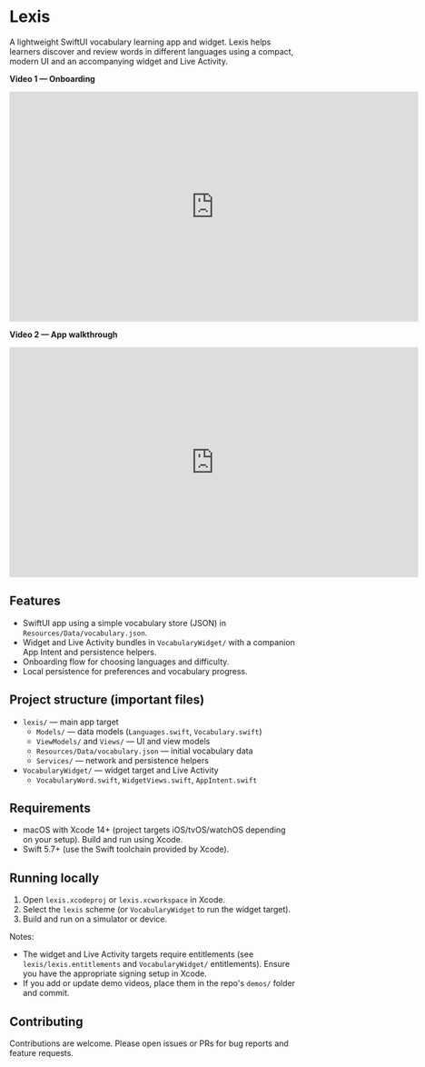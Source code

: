 # Lexis

A lightweight SwiftUI vocabulary learning app and widget. Lexis helps learners discover and review words in different languages using a compact, modern UI and an accompanying widget and Live Activity.

**Video 1 — Onboarding**

<iframe width="720" height="405" src="https://www.youtube.com/embed/He1UdsS6sss" 
  title="Lexis App Walkthrough" frameborder="0" 
  allow="accelerometer; autoplay; clipboard-write; encrypted-media; gyroscope; picture-in-picture" 
  allowfullscreen>
</iframe>

**Video 2 — App walkthrough**

<iframe width="720" height="405" src="https://www.youtube.com/embed/HHwvt4r3vlA" 
  title="Lexis App Walkthrough" frameborder="0" 
  allow="accelerometer; autoplay; clipboard-write; encrypted-media; gyroscope; picture-in-picture" 
  allowfullscreen>
</iframe>

## Features

- SwiftUI app using a simple vocabulary store (JSON) in `Resources/Data/vocabulary.json`.
- Widget and Live Activity bundles in `VocabularyWidget/` with a companion App Intent and persistence helpers.
- Onboarding flow for choosing languages and difficulty.
- Local persistence for preferences and vocabulary progress.

## Project structure (important files)

- `lexis/` — main app target
  - `Models/` — data models (`Languages.swift`, `Vocabulary.swift`)
  - `ViewModels/` and `Views/` — UI and view models
  - `Resources/Data/vocabulary.json` — initial vocabulary data
  - `Services/` — network and persistence helpers
- `VocabularyWidget/` — widget target and Live Activity
  - `VocabularyWord.swift`, `WidgetViews.swift`, `AppIntent.swift`

## Requirements

- macOS with Xcode 14+ (project targets iOS/tvOS/watchOS depending on your setup). Build and run using Xcode.
- Swift 5.7+ (use the Swift toolchain provided by Xcode).

## Running locally

1. Open `lexis.xcodeproj` or `lexis.xcworkspace` in Xcode.
2. Select the `lexis` scheme (or `VocabularyWidget` to run the widget target).
3. Build and run on a simulator or device.

Notes:

- The widget and Live Activity targets require entitlements (see `lexis/lexis.entitlements` and `VocabularyWidget/` entitlements). Ensure you have the appropriate signing setup in Xcode.
- If you add or update demo videos, place them in the repo's `demos/` folder and commit.

## Contributing

Contributions are welcome. Please open issues or PRs for bug reports and feature requests.
